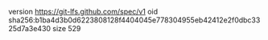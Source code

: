 version https://git-lfs.github.com/spec/v1
oid sha256:b1ba4d3b0d6223808128f4404045e778304955eb42412e2f0dbc3325d7a3e430
size 529
